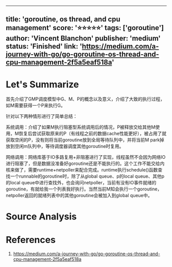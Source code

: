 
---
title: 'goroutine, os thread, and cpu management'
score: '⭐️⭐️⭐️⭐️⭐️'
tags: ['goroutine']
author: 'Vincent Blanchon'
publisher: 'medium'
status: 'Finished'
link: 'https://medium.com/a-journey-with-go/go-goroutine-os-thread-and-cpu-management-2f5a5eaf518a'
---

# Let's Summarize

首先介绍了GMP调度模型中G、M、P的概念以及意义，介绍了大致的执行过程，如M需要获得一个P来执行G。

针对以下两种情形进行了简单总结：

系统调用：介绍了如果M执行阻塞型系统调用后的情况，P被释放交给其他M使用，M恢复后尝试获取原来的P（有线程之前的数据cache性能更好），被占用了就获取空闲的P，没有则将当前goroutine放到全局等待队列中，并将当前M park掉放到空闲m队列中，等待调度器调度其他goroutine时复用。

网络调用：网络库基于IO多路复用+非阻塞进行了实现，线程虽然不会因为网络IO进行阻塞了，但是数据没准备好goroutine还是不能执行的。这个工作不能交给内核来做了，需要runtime+netpoller来配合完成。runtime执行schedule()函数查找一个runnable的goroutine时，除了从global queue、p的local queue、其他p的local queue中进行查找外，也会询问netpoller，当前有没有IO事件就绪的goroutine，有就给我一个列表我好执行。当然当前M知会执行一个goroutine，netpoller返回的就绪列表中的其他goroutine会被加入到global queue中。

# Source Analysis



# References
1. https://medium.com/a-journey-with-go/go-goroutine-os-thread-and-cpu-management-2f5a5eaf518a
